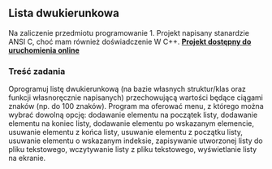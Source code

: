 ## Lista dwukierunkowa
Na zaliczenie przedmiotu programowanie 1.
Projekt napisany stanardzie ANSI C, choć mam również doświadczenie W C++.
**[Projekt dostępny do uruchomienia online](https://replit.com/@dxmdev12345/Zaliczenie-programowanie-1?v=1)**

### Treść zadania
Oprogramuj listę dwukierunkową (na bazie własnych struktur/klas oraz funkcji własnoręcznie napisanych) przechowującą wartości będące ciągami znaków (np. do 100 znaków). Program ma oferować menu, z którego można wybrać dowolną opcję: dodawanie elementu na początek listy, dodawanie elementu na koniec listy, dodawanie elementu po wskazanym elemencie, usuwanie elementu z końca listy, usuwanie elementu z początku listy, usuwanie elementu o wskazanym indeksie, zapisywanie utworzonej listy do pliku tekstowego, wczytywanie listy z pliku tekstowego, wyświetlanie listy na ekranie.
